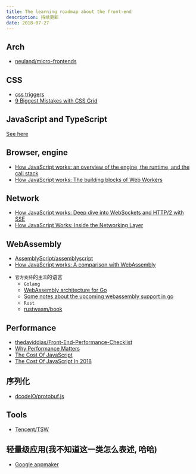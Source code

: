 ```yaml
---
title: The learning roadmap about the front-end
description: 持续更新
date: 2018-07-27
---
```


## Arch

* [neuland/micro-frontends](https://github.com/neuland/micro-frontends)

## CSS

* [css triggers](https://csstriggers.com)
* [9 Biggest Mistakes with CSS Grid](https://hacks.mozilla.org/2018/07/9-biggest-mistakes-with-css-grid)

## JavaScript and TypeScript

[See here](the-learning-roadmap-about-the-language.md)

## Browser, engine

- [How JavaScript works: an overview of the engine, the runtime, and the call stack](https://blog.sessionstack.com/how-does-javascript-actually-work-part-1-b0bacc073cf)
- [How JavaScript works: The building blocks of Web Workers](https://blog.sessionstack.com/how-javascript-works-the-building-blocks-of-web-workers-5-cases-when-you-should-use-them-a547c0757f6a)

## Network

- [How JavaScript works: Deep dive into WebSockets and HTTP/2 with SSE](https://blog.sessionstack.com/how-javascript-works-deep-dive-into-websockets-and-http-2-with-sse-how-to-pick-the-right-path-584e6b8e3bf7)
- [How JavaScript Works: Inside the Networking Layer](https://blog.sessionstack.com/how-javascript-works-inside-the-networking-layer-how-to-optimize-its-performance-and-security-f71b7414d34c)

## WebAssembly

- [AssemblyScript/assemblyscript](https://github.com/AssemblyScript/assemblyscript)
- [How JavaScript works: A comparison with WebAssembly](https://blog.sessionstack.com/how-javascript-works-a-comparison-with-webassembly-why-in-certain-cases-its-better-to-use-it-d80945172d79)


* `官方支持`的`主流`的语言
  - `Golang`
  - [WebAssembly architecture for Go](https://docs.google.com/document/d/131vjr4DH6JFnb-blm_uRdaC0_Nv3OUwjEY5qVCxCup4)
  - [Some notes about the upcoming webassembly support in go](https://blog.owulveryck.info/2018/06/08/some-notes-about-the-upcoming-webassembly-support-in-go.html)
  - `Rust`
  - [rustwasm/book](https://github.com/rustwasm/book)

## Performance

- [thedaviddias/Front-End-Performance-Checklist](https://github.com/thedaviddias/Front-End-Performance-Checklist)
- [Why Performance Matters](https://developers.google.com/web/fundamentals/performance/why-performance-matters)
- [The Cost Of JavaScript](https://medium.com/dev-channel/the-cost-of-javascript-84009f51e99e)
- [The Cost Of JavaScript In 2018](https://medium.com/@addyosmani/the-cost-of-javascript-in-2018-7d8950fbb5d4)

## 序列化

- [dcodeIO/protobuf.js](https://github.com/dcodeIO/protobuf.js)

## Tools

- [Tencent/TSW](https://github.com/Tencent/TSW)

## 轻量级应用(我不知道这一类怎么表述, 哈哈)

- [Google appmaker](https://developers.google.com/appmaker)
